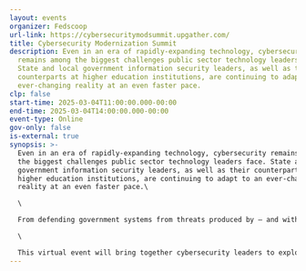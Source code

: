 ```yaml
---
layout: events
organizer: Fedscoop
url-link: https://cybersecuritymodsummit.upgather.com/
title: Cybersecurity Modernization Summit
description: Even in an era of rapidly-expanding technology, cybersecurity
  remains among the biggest challenges public sector technology leaders face.
  State and local government information security leaders, as well as their
  counterparts at higher education institutions, are continuing to adapt to an
  ever-changing reality at an even faster pace.
clp: false
start-time: 2025-03-04T11:00:00.000-00:00
end-time: 2025-03-04T14:00:00.000-00:00
event-type: Online
gov-only: false
is-external: true
synopsis: >-
  Even in an era of rapidly-expanding technology, cybersecurity remains among
  the biggest challenges public sector technology leaders face. State and local
  government information security leaders, as well as their counterparts at
  higher education institutions, are continuing to adapt to an ever-changing
  reality at an even faster pace.\

  \

  From defending government systems from threats produced by — and with systems augmented by — generative AI, to continued budget and workforce challenges, public sector cyber leaders are racing to stay ahead of the curve, while readying themselves to defend against an attack.\

  \

  This virtual event will bring together cybersecurity leaders to explore the ongoing challenge of cybersecurity in the state and local government and higher education communities. They will discuss the expanding threat landscape, defense tactics and intersections with other trending topics in the public sector technology community with a focus on lessons learned.
---
```

